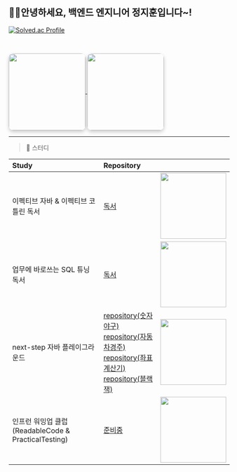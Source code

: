 ## 🍬✨안녕하세요, 백엔드 엔지니어 정지훈입니다~!


<div align="left">



<div align="left">

[![Solved.ac Profile](http://mazassumnida.wtf/api/v2/generate_badge?boj=wlgns2234)](https://solved.ac/wlgns2234/)
  
</div>



</summary>
<br>
<p align="left">
  <a href="https://github.com/jeongjjuna">
    <img align="center" style="height: 175px; border-radius: 10px; box-shadow: 0 4px 8px rgba(0, 0, 0, 0.2);" src="https://github-readme-stats.vercel.app/api?username=Jeongjjuna&show_icons=true&hide_border=true&title_color=cff0ff&icon_color=ffa726&text_color=daf7dc&bg_color=263238&count_private=true&include_all_commits=true"/>
  </a>
  <a href="https://github.com/jeongjjuna">
    <img align="center" style="height: 175px; border-radius: 10px; box-shadow: 0 4px 8px rgba(0, 0, 0, 0.2);" src="https://github-readme-stats.vercel.app/api/top-langs/?username=Jeongjjuna&text_color=daf7dc&bg_color=263238&title_color=cff0ff&langs_count=15&hide=c%23,scss,objective-c,shaderlab,hlsl&layout=compact&hide_border=true" />
  </a>
</p>
</details>

</div>


---


> 🌱 스터디

| Study | Repository |  |
|:-----|:---|:---:|
|이펙티브 자바 & 이펙티브 코틀린 독서|[독서](https://github.com/Jeongjjuna/effective)|<img src="https://github.com/user-attachments/assets/84cbe6ff-18c7-4897-8927-30055ab5c386" width="150px"/>|
|업무에 바로쓰는 SQL 튜닝 독서 |[독서](https://wlgns2305.tistory.com/category/%EC%8A%A4%ED%84%B0%EB%94%94/%EC%97%85%EB%AC%B4%EC%97%90%20%EB%B0%94%EB%A1%9C%20%EC%93%B0%EC%9D%B4%EB%8A%94%20SQL%20%ED%8A%9C%EB%8B%9D)|<img src="https://github.com/user-attachments/assets/5779e625-4038-4953-86ac-900e3d69f64b" width="150px"/>|
|next-step 자바 플레이그라운드|[repository(숫자야구)](https://github.com/Jeongjjuna/next-step-baseball-playground)<br> [repository(자동차경주)](https://github.com/Jeongjjuna/next-step-racingcar-playground)<br> [repository(좌표계산기)](https://github.com/Jeongjjuna/next-step-coordinate-playground/tree/develop)<br> [repository(블랙잭)](https://github.com/Jeongjjuna/next-step-blackjack-playground)<br>|<img src="https://github.com/user-attachments/assets/0fdef9bb-e288-4a9a-8486-4d7a78f5b06d" width="150px"/>|
|인프런 워밍업 클럽(ReadableCode & PracticalTesting)|[준비중](없음)|<img src="https://github.com/user-attachments/assets/3df1cb88-146f-4398-b4b9-cb3f5634f4f9" width="150px"/>|

